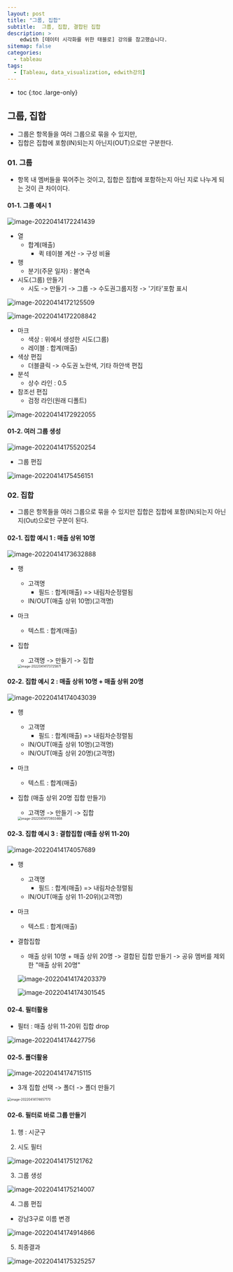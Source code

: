 ```yaml
---
layout: post
title: "그룹, 집합"
subtitle:  그룹, 집합, 결합된 집합
description: >
    edwith [데이터 시각화를 위한 태블로] 강의를 참고했습니다.
sitemap: false
categories:
  - tableau
tags:
  - [Tableau, data_visualization, edwith강의]
---
```


* toc
{:toc .large-only}




##  그룹, 집합

- 그룹은 항목들을 여러 그룹으로 묶을 수 있지만,
- 집합은 집합에 포함(IN)되는지 아닌지(OUT)으로만 구분한다.



### 01. 그룹

- 항목 내 멤버들을 묶어주는 것이고, 집합은 집합에 포함하는지 아닌 지로 나누게 되는 것이 큰 차이이다.



#### 01-1. 그룹 예시 1

![image-20220414172241439](/assets/md-images/image-20220414172241439.png)



- 열
  - 합계(매출)
    - 퀵 테이블 계산 -> 구성 비율
- 행
  - 분기(주문 일자) : 불연속
- 시도(그룹) 만들기
  - 시도 -> 만들기 -> 그룹 -> 수도권그룹지정 -> '기타'포함 표시



![image-20220414172125509](/assets/md-images/image-20220414172125509.png)



![image-20220414172208842](/assets/md-images/image-20220414172208842.png)

- 마크
  - 색상 : 위에서 생성한 시도(그룹)
  - 레이블 : 합계(매출)
- 색상 편집
  - 더블클릭 -> 수도권 노란색, 기타 하얀색 편집
- 분석
  - 상수 라인 : 0.5
- 참조선 편집
  - 검정 라인(원래 디폴트)

![image-20220414172922055](/assets/md-images/image-20220414172922055.png)







#### 01-2. 여러 그룹 생성

![image-20220414175520254](/assets/md-images/image-20220414175520254.png)



- 그룹 편집

![image-20220414175456151](/assets/md-images/image-20220414175456151.png)





### 02. 집합

- 그룹은 항목들을 여러 그룹으로 묶을 수 있지만 집합은 집합에 포함(IN)되는지 아닌지(Out)으로만 구분이 된다.





#### 02-1. 집합 예시 1 : 매출 상위 10명

![image-20220414173632888](/assets/md-images/image-20220414173632888.png)



- 행

  - 고객명
    - 필드 : 합계(매출) => 내림차순정렬됨
  - IN/OUT(매출 상위 10명)(고객명)

- 마크

  - 텍스트 : 합계(매출)

- 집합

  - 고객명 -> 만들기 -> 집합

  <img src="/assets/md-images/image-20220414173725871.png" alt="image-20220414173725871" style="zoom: 50%;" />

  

#### 02-2. 집합 예시 2 : 매출 상위 10명 + 매출 상위 20명

![image-20220414174043039](/assets/md-images/image-20220414174043039.png)

- 행

  - 고객명
    - 필드 : 합계(매출) => 내림차순정렬됨
  - IN/OUT(매출 상위 10명)(고객명)
  - IN/OUT(매출 상위 20명)(고객명)

- 마크

  - 텍스트 : 합계(매출)

- 집합 (매출 상위 20명 집합 만들기)

  - 고객명 -> 만들기 -> 집합

  <img src="/assets/md-images/image-20220414173933468.png" alt="image-20220414173933468" style="zoom:50%;" />





#### 02-3. 집합 예시 3  : 결합집합 (매출 상위 11-20)

![image-20220414174057689](/assets/md-images/image-20220414174057689.png)

- 행

  - 고객명
    - 필드 : 합계(매출) => 내림차순정렬됨
  - IN/OUT(매출 상위 11-20위)(고객명)

- 마크

  - 텍스트 : 합계(매출)

- 결합집합

  - 매출 상위 10명 + 매출 상위 20명 -> 결합된 집합 만들기 -> 공유 멤버를 제외한 "매출 상위 20명"

  ![image-20220414174203379](/assets/md-images/image-20220414174203379.png)

  ![image-20220414174301545](/assets/md-images/image-20220414174301545.png)



#### 02-4. 필터활용

- 필터 : 매출 상위 11-20위 집합 drop

![image-20220414174427756](/assets/md-images/image-20220414174427756.png)

#### 02-5. 폴더활용

![image-20220414174715115](/assets/md-images/image-20220414174715115.png)



- 3개 집합 선택 -> 폴더 -> 폴더 만들기

<img src="/assets/md-images/image-20220414174657170.png" alt="image-20220414174657170" style="zoom:50%;" />





#### 02-6. 필터로 바로 그룹 만들기

1. 행 : 시군구

2. 시도 필터

![image-20220414175121762](/assets/md-images/image-20220414175121762.png)



3. 그룹 생성

![image-20220414175214007](/assets/md-images/image-20220414175214007.png)



4. 그룹 편집

- 강남3구로 이름 변경

![image-20220414174914866](/assets/md-images/image-20220414174914866.png)

5. 최종결과

![image-20220414175325257](/assets/md-images/image-20220414175325257.png)



